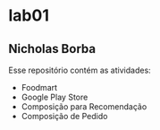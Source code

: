 # lab01
## Nicholas Borba

Esse repositório contém as atividades:

- Foodmart
- Google Play Store
- Composição para Recomendação
- Composição de Pedido